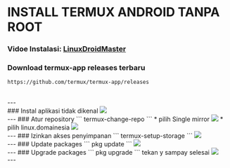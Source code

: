 # INSTALL TERMUX ANDROID TANPA ROOT
### Vidoe Instalasi: [LinuxDroidMaster](https://www.youtube.com/@LinuxDroidMaster/videos)
### Download termux-app releases terbaru
```
https://github.com/termux/termux-app/releases
```
<br>
---  
<br>
### Instal aplikasi tidak dikenal
<img src="/documentation/images/img.jpg"/>
<br>
---
### Atur repository
```
termux-change-repo
```
* pilih Single mirror <ok>
<img src="/documentation/images/img.jpg"/>
* pilih linux.domainesia
<img src="/documentation/images/img.jpg"/>
<br>
---
### Izinkan akses penyimpanan
```
termux-setup-storage
```
<img src="/documentation/images/img.jpg"/>
<br>
---
### Update packages
```
pkg update
```
<img src="/documentation/images/img.jpg"/>
<br>
---
### Upgrade packages
```
pkg upgrade
```
tekan y sampay selesai
<img src="/documentation/images/img.jpg"/>
<br>
---
